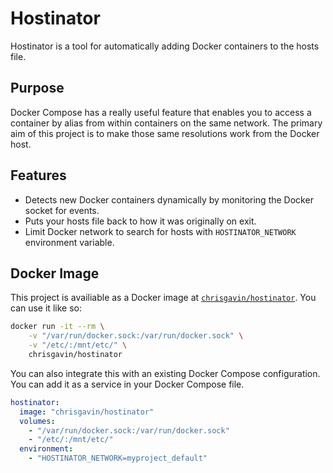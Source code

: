 # Hostinator
Hostinator is a tool for automatically adding Docker containers to the hosts file.

## Purpose
Docker Compose has a really useful feature that enables you to access a container by alias from within containers on the same network. The primary aim of this project is to make those same resolutions work from the Docker host.

## Features
* Detects new Docker containers dynamically by monitoring the Docker socket for events.
* Puts your hosts file back to how it was originally on exit.
* Limit Docker network to search for hosts with `HOSTINATOR_NETWORK` environment variable.

## Docker Image
This project is availiable as a Docker image at [`chrisgavin/hostinator`](https://hub.docker.com/r/chrisgavin/hostinator/). You can use it like so:

```sh
docker run -it --rm \
	-v "/var/run/docker.sock:/var/run/docker.sock" \
	-v "/etc/:/mnt/etc/" \
	chrisgavin/hostinator
```

You can also integrate this with an existing Docker Compose configuration. You can add it as a service in your Docker Compose file.

```yaml
hostinator:
  image: "chrisgavin/hostinator"
  volumes:
    - "/var/run/docker.sock:/var/run/docker.sock"
    - "/etc/:/mnt/etc/"
  environment:
    - "HOSTINATOR_NETWORK=myproject_default"
```
